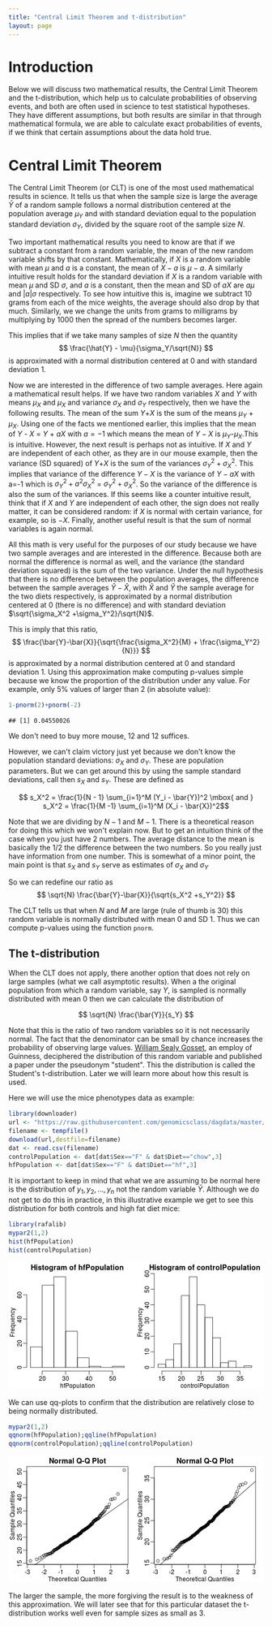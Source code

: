 ```yaml
---
title: "Central Limit Theorem and t-distribution"
layout: page
---
```




# Introduction

Below we will discuss two mathematical results, the Central Limit Theorem and the t-distribution,
which help us to calculate probabilities of observing events,
and both are often used in science to test statistical hypotheses.
They have different assumptions, but both results are similar in that through
mathematical formula, we are able to calculate exact probabilities of events, if we think that certain
assumptions about the data hold true.

# Central Limit Theorem 

The Central Limit Theorem (or CLT) is one of the most used mathematical results in science. It tells us that when the sample size is large the average $\bar{Y}$ of a random sample follows a normal distribution centered at the population average $\mu_Y$ and with standard deviation equal to the population standard deviation $\sigma_Y$, divided by the square root of the sample size $N$. 

Two important mathematical results you need to know are that if we subtract a constant from a random variable, the mean of the new random variable shifts by that constant. Mathematically, if $X$ is a random variable with mean $\mu$ and $a$ is a constant, the mean of $X - a$ is $\mu-a$. A similarly intuitive result holds for the standard deviation if $X$ is a random variable with mean $\mu$ and SD $\sigma$, and $a$ is a constant, then the mean and SD of $aX$ are $a\mu$ and $|a| \sigma$ respectively. To see how intuitive this is, imagine we subtract 10 grams from each of the mice weights, the average should also drop by that much. Similarly, we we change the units from grams to milligrams by multiplying by 1000 then the spread of the numbers becomes larger.

This implies that if we take many samples of size $N$ then the quantity 
$$
\frac{\hat{Y} - \mu}{\sigma_Y/\sqrt{N}}
$$
is approximated with a normal distribution centered at 0 and with standard deviation 1.

Now we are interested in the difference of two sample averages. Here again a mathematical result helps. If we have two random variables $X$ and $Y$ with means $\mu_X$ and $\mu_X$ and variance $\sigma_X$ and $\sigma_Y$ respectively, then we have the following results. The mean of the sum $Y$+$X$ is the sum of the means $\mu_Y$ + $\mu_X$. Using one of the facts we mentioned earlier, this implies that the mean of $Y$ - $X$ = $Y$ + $aX$ with $a=-1$ which means the mean of $Y-X$ is $\mu_Y$-$\mu_X$.This is intuitive. However, the next result is perhaps not as intuitive.  If $X$ and $Y$ are independent of each other, as they are in our mouse example, then the variance (SD squared) of $Y$+$X$ is the sum of the variances $\sigma_Y^2+\sigma_X^2$. This implies that variance of the difference $Y-X$ is the variance of $Y - aX$ with a=-1 which is $\sigma^2_Y + a^2 \sigma_X^2$ = 
$\sigma^2_Y + \sigma_X^2$. So the variance of the difference is also the sum of the variances. If this seems like a counter intuitive result, think that if $X$ and $Y$ are independent of each other, the sign does not really matter, it can be considered random: if $X$ is normal with certain variance, for example, so is $-X$.  Finally, another useful result is that the sum of normal variables is again normal.

All this math is very useful for the purposes of our study because we have two sample averages and are interested in the difference. Because both are normal the difference is normal as well, and the variance (the standard deviation squared) is the sum of the two variance.
Under the null hypothesis that there is no difference between the population averages, the difference between the sample averages $\hat{Y}-\hat{X}$, with $\hat{X}$ and $\hat{Y}$ the sample average for the two diets respectively, is approximated by a normal distribution centered at 0 (there is no difference) and with standard deviation $\sqrt{\sigma_X^2 +\sigma_Y^2}/\sqrt{N}$. 

This is imply that this ratio, 
$$
\frac{\bar{Y}-\bar{X}}{\sqrt{\frac{\sigma_X^2}{M} + \frac{\sigma_Y^2}{N}}}
$$
is approximated by a normal distribution centered at 0 and standard deviation 1.  Using this approximation make computing p-values simple because we know the proportion of the distribution under any value. For example, only 5% values of larger than 2 (in absolute value):

```r
1-pnorm(2)+pnorm(-2)
```

```
## [1] 0.04550026
```
We don't need to buy more mouse,  12 and 12 suffices.

However, we can't claim victory just yet because  we don't know the population standard deviations: $\sigma_X$ and $\sigma_Y$. These are population parameters. But we can get around this by using the sample standard deviations, call then $s_X$ and $s_Y$. These are defined as 

$$ s_X^2 = \frac{1}{N - 1} \sum_{i=1}^M (Y_i - \bar{Y})^2  \mbox{ and } s_X^2 = \frac{1}{M  -1} \sum_{i=1}^M (X_i - \bar{X})^2$$

Note that we are dividing by $N-1$ and $M-1$. There is a theoretical reason for doing this which we won't explain now. But to get an intuition think of the case when you just have 2 numbers. The average distance to the mean is basically the 1/2 the difference between the two numbers. So you really just have information from one number. This is somewhat of a minor point, the main point is that $s_X$ and $s_Y$ serve as estimates of $\sigma_X$ and $\sigma_Y$

So we can redefine our ratio as 
$$
\sqrt{N} \frac{\bar{Y}-\bar{X}}{\sqrt{s_X^2 +s_Y^2}}
$$

The CLT tells us that when $N$ and $M$ are large (rule of thumb is 30) this random variable is normally distributed with mean 0 and SD 1. Thus we can compute p-values using the function `pnorm`.

## The t-distribution

When the CLT does not apply, there another option that does not rely on large samples (what we call asymptotic results). When a the original population from which a random variable, say $Y$, is sampled is normally distributed with mean 0 then we can calculate the distribution of 

$$
\sqrt{N} \frac{\bar{Y}}{s_Y}
$$

Note that this is the ratio of two random variables so it is not necessarily normal. The fact that the denominator can be small by chance increases the probability of observing large values. [William Sealy Gosset](http://en.wikipedia.org/wiki/William_Sealy_Gosset), an employ of Guinness, deciphered the distribution of this random variable and published a paper under the pseudonym "student". This the distribution is called the Student's t-distribution. Later we will learn more about how this result is used.

Here we will use the mice phenotypes data as example:


```r
library(downloader)
url <- "https://raw.githubusercontent.com/genomicsclass/dagdata/master/inst/extdata/mice_pheno.csv"
filename <- tempfile()
download(url,destfile=filename)
dat <- read.csv(filename)
controlPopulation <- dat[dat$Sex=="F" & dat$Diet=="chow",3]
hfPopulation <- dat[dat$Sex=="F" & dat$Diet=="hf",3]
```

It is important to keep in mind that what we are assuming to be normal here is the distribution of $y_1,y_2,\dots,y_n$ not the random variable $\bar{Y}$. Although we do not get to do this in practice, in this illustrative example we get to see this distribution for both controls and high fat diet mice:


```r
library(rafalib)
mypar2(1,2)
hist(hfPopulation)
hist(controlPopulation)
```

![plot of chunk unnamed-chunk-3](figure/clt_and_t-distribution-unnamed-chunk-3-1.png) 

We can use qq-plots to confirm that the distribution are relatively close to being normally distributed.


```r
mypar2(1,2)
qqnorm(hfPopulation);qqline(hfPopulation)
qqnorm(controlPopulation);qqline(controlPopulation)
```

![plot of chunk unnamed-chunk-4](figure/clt_and_t-distribution-unnamed-chunk-4-1.png) 

The larger the sample, the more forgiving the result is to the weakness of this approximation. We will later see that for this particular dataset the t-distribution works well even for  sample sizes as small as 3.

